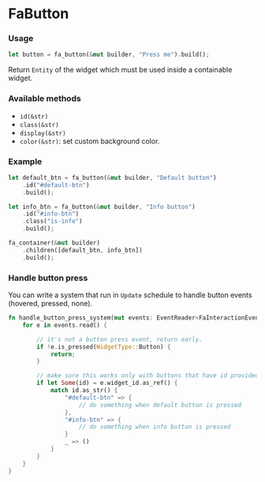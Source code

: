# FaButton

### Usage
```rust
let button = fa_button(&mut builder, "Press me").build();
```
Return `Entity` of the widget which must be used inside a containable widget.

### Available methods
- `id(&str)`
- `class(&str)`
- `display(&str)`
- `color(&str)`: set custom background color.

### Example
```rust
let default_btn = fa_button(&mut builder, "Default button")
    .id("#default-btn")
    .build();

let info_btn = fa_button(&mut builder, "Info button")
    .id("#info-btn")
    .class("is-info")
    .build();

fa_container(&mut builder)
    .children([default_btn, info_btn])
    .build();
```

### Handle button press

You can write a system that run in `Update` schedule to handle button events (hovered, pressed, none).

```rust
fn handle_button_press_system(mut events: EventReader<FaInteractionEvent>) {
    for e in events.read() {

        // it's not a button press event, return early.
        if !e.is_pressed(WidgetType::Button) {
            return;
        }

        // make sure this works only with buttons that have id provided
        if let Some(id) = e.widget_id.as_ref() {
            match id.as_str() {
                "#default-btn" => {
                    // do something when default button is pressed
                },
                "#info-btn" => {
                    // do something when info button is pressed
                }
                _ => ()
            }
        }
    }
}
```
